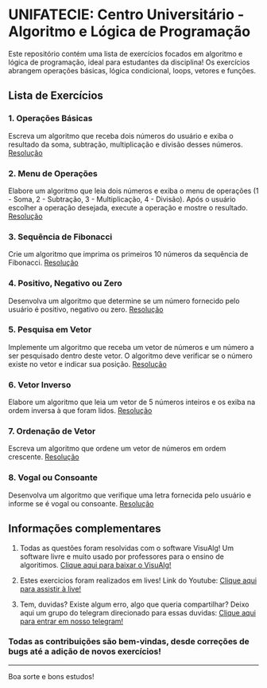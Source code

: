 # UNIFATECIE: Centro Universitário - Algoritmo e Lógica de Programação

Este repositório contém uma lista de exercícios focados em algoritmo e lógica de programação, ideal para estudantes da disciplina! Os exercícios abrangem operações básicas, lógica condicional, loops, vetores e funções.

## Lista de Exercícios

### 1. Operações Básicas
Escreva um algoritmo que receba dois números do usuário e exiba o resultado da soma, subtração, multiplicação e divisão desses números.
[Resolução](https://raw.githubusercontent.com/Prof-Lucas-Fregolente/pratica-algoritimo/main/Arquivos/01_OPERACOES_BASICAS.rar)

### 2. Menu de Operações
Elabore um algoritmo que leia dois números e exiba o menu de operações (1 - Soma, 2 - Subtração, 3 - Multiplicação, 4 - Divisão). Após o usuário escolher a operação desejada, execute a operação e mostre o resultado.
[Resolução](https://raw.githubusercontent.com/Prof-Lucas-Fregolente/pratica-algoritimo/main/Arquivos/02_MENU_OPERACOES.rar)

### 3. Sequência de Fibonacci
Crie um algoritmo que imprima os primeiros 10 números da sequência de Fibonacci.
[Resolução](https://raw.githubusercontent.com/Prof-Lucas-Fregolente/pratica-algoritimo/main/Arquivos/03_FIBONACCI.rar)

### 4. Positivo, Negativo ou Zero
Desenvolva um algoritmo que determine se um número fornecido pelo usuário é positivo, negativo ou zero.
[Resolução](https://raw.githubusercontent.com/Prof-Lucas-Fregolente/pratica-algoritimo/main/Arquivos/04_VERIFICA_NUMERO.rar)

### 5. Pesquisa em Vetor
Implemente um algoritmo que receba um vetor de números e um número a ser pesquisado dentro deste vetor. O algoritmo deve verificar se o número existe no vetor e indicar sua posição.
[Resolução](https://raw.githubusercontent.com/Prof-Lucas-Fregolente/pratica-algoritimo/main/Arquivos/05_PESQUISA_EM_VETOR.rar)

### 6. Vetor Inverso
Elabore um algoritmo que leia um vetor de 5 números inteiros e os exiba na ordem inversa à que foram lidos.
[Resolução](https://raw.githubusercontent.com/Prof-Lucas-Fregolente/pratica-algoritimo/main/Arquivos/06_VETOR_INVERSO.rar)

### 7. Ordenação de Vetor
Escreva um algoritmo que ordene um vetor de números em ordem crescente.
[Resolução](https://raw.githubusercontent.com/Prof-Lucas-Fregolente/pratica-algoritimo/main/Arquivos/07_ORDENACAO_VETOR.rar)

### 8. Vogal ou Consoante
Desenvolva um algoritmo que verifique uma letra fornecida pelo usuário e informe se é vogal ou consoante.
[Resolução](https://raw.githubusercontent.com/Prof-Lucas-Fregolente/pratica-algoritimo/main/Arquivos/08_VOGAL_OU_CONSOANTE.rar)


## Informações complementares 

1. Todas as questões foram resolvidas com o software VisuAlg! Um software livre e muito usado por professores para o ensino de algoritimos. [Clique aqui para baixar o VisuAlg!](https://raw.githubusercontent.com/Prof-Lucas-Fregolente/pratica-algoritimo/main/Arquivos/VisuAlg-3.0.rar)  

2. Estes exercicios foram realizados em lives! Link do Youtube: [Clique aqui para assistir à live!](https://www.youtube.com/watch?v=G5z5SaMzwZU)

3. Tem, duvidas? Existe algum erro, algo que queria compartilhar?
Deixo aqui um grupo do telegram direcionado para essas duvidas: [Clique aqui para entrar em nosso telegram!](https://t.me/+jG-sjU4z_lw5ZDgx)

### Todas as contribuições são bem-vindas, desde correções de bugs até a adição de novos exercícios!

---

Boa sorte e bons estudos!